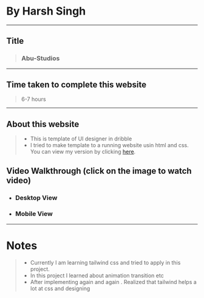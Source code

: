 # By Harsh Singh
____
## Title

>  ### Abu-Studios
---
## Time taken to complete this website
  > 6-7 hours
  ---
## About this website
 >* This is template of UI designer in dribble 
 >* I tried to make template to a running website usin html and css. You can view my version by clicking [here]().

 ## Video Walkthrough (click on the image to watch video)

  * ### Desktop View
    >  
       







  * ### Mobile View

    > 


---



# Notes

 >* Currently I am learning tailwind css and tried to apply in this project.
 >* In this project I learned about animation transition etc
 >* After implementing again and again . Realized that tailwind helps a lot at css and designing 

      
